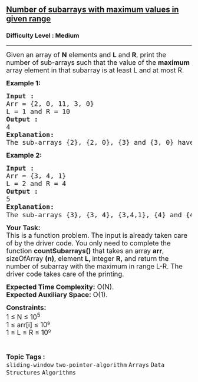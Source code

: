 <h2><a href="https://www.geeksforgeeks.org/problems/number-of-subarrays-with-maximum-values-in-given-range5949/1">Number of subarrays with maximum values in given range</a></h2><h3>Difficulty Level : Medium</h3><hr><div class="problems_problem_content__Xm_eO"><p><span style="font-size: 18px;">Given an array of <strong>N</strong> elements and <strong>L</strong> and <strong>R</strong>, print the number of sub-arrays such that the value of the <strong>maximum</strong> array element in that subarray is at least L and at most R.</span></p>
<p><span style="font-size: 18px;"><strong>Example 1:</strong></span></p>
<pre><span style="font-size: 18px;"><strong>Input :</strong> <br><span class="wiseone-analysis-result wiseone-analysis-result-entity">Arr</span> = {2, 0, 11, 3, 0}
L = 1 and R = 10
<strong>Output :</strong> <br>4
<strong>Explanation:
</strong>The sub-arrays {2}, {2, 0}, {3} and {3, 0} have maximum in range 1-10.
</span></pre>
<p><span style="font-size: 18px;"><strong>Example 2:</strong></span></p>
<pre><span style="font-size: 18px;"><strong>Input :</strong> <br><span class="wiseone-analysis-result wiseone-analysis-result-entity">Arr</span> = {3, 4, 1}
L = 2 and R = 4
<strong>Output :</strong> <br>5<br><strong>Explanation:</strong><strong style="font-family: sans-serif;"><br></strong>The sub-arrays {3}, {3, 4}, {3,4,1}, {4} and {4, 1} have maximum in range 2-4.
</span></pre>
<p><span style="font-size: 18px;"><strong>Your Task:</strong><br>This is a <span class="wiseone-analysis-result wiseone-analysis-result-entity">function problem</span>. The input is already taken care of by the driver code. You only need to complete the function <strong>countSubarrays()</strong> that takes an array <strong>arr</strong>, sizeOfArray <strong>(n)</strong>, element <strong>L, </strong>integer <strong>R,</strong> and return the number of <span class="wiseone-analysis-result wiseone-analysis-result-entity">subarray</span> with the maximum&nbsp;in range L-R. The driver code takes care of the printing.</span></p>
<p><span style="font-size: 18px;"><strong><span class="wiseone-analysis-result wiseone-analysis-result-entity">Expected Time</span> Complexity:</strong>&nbsp;<span class="wiseone-analysis-result wiseone-analysis-result-entity">O(N)</span>.<br><strong>Expected Auxiliary Space:</strong>&nbsp;<span class="wiseone-analysis-result wiseone-analysis-result-entity wiseone-analysis-result-repeat">O(1)</span>.</span></p>
<p><span style="font-size: 18px;"><strong>Constraints:</strong><br>1 ≤ N ≤ 10<sup>5</sup><br></span><span style="font-size: 18px;">1&nbsp;</span><span style="font-size: 18px;">≤ arr[i]&nbsp;</span><span style="font-size: 18px;">≤&nbsp;</span><span style="font-size: 18px;">10</span><sup>9</sup><span style="font-size: 18px;"><br></span><span style="font-size: 18px;">1 ≤ L ≤ R ≤ 10</span><sup>9</sup></p></div><br><p><span style=font-size:18px><strong>Topic Tags : </strong><br><code>sliding-window</code>&nbsp;<code>two-pointer-algorithm</code>&nbsp;<code>Arrays</code>&nbsp;<code>Data Structures</code>&nbsp;<code>Algorithms</code>&nbsp;